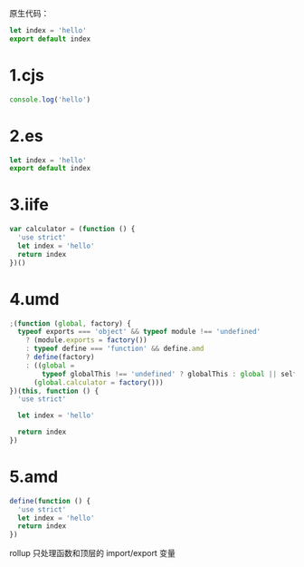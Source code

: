 原生代码：

```js
let index = 'hello'
export default index
```

# 1.cjs

```js
console.log('hello')
```

# 2.es

```js
let index = 'hello'
export default index
```

# 3.iife

```js
var calculator = (function () {
  'use strict'
  let index = 'hello'
  return index
})()
```

# 4.umd

```js
;(function (global, factory) {
  typeof exports === 'object' && typeof module !== 'undefined'
    ? (module.exports = factory())
    : typeof define === 'function' && define.amd
    ? define(factory)
    : ((global =
        typeof globalThis !== 'undefined' ? globalThis : global || self),
      (global.calculator = factory()))
})(this, function () {
  'use strict'

  let index = 'hello'

  return index
})
```

# 5.amd

```js
define(function () {
  'use strict'
  let index = 'hello'
  return index
})
```

rollup 只处理函数和顶层的 import/export 变量
